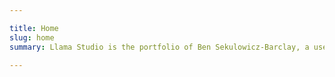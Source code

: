 ```yaml
---

title: Home
slug: home
summary: Llama Studio is the portfolio of Ben Sekulowicz-Barclay, a user experience designer based in Valencia, Spain.

---
```

